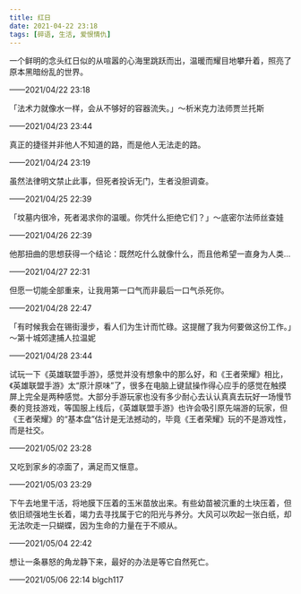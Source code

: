 ```yaml
---
title: 红日
date: 2021-04-22 23:18
tags: [碎语, 生活, 爱恨情仇]
---
```


一个鲜明的念头红日似的从喧嚣的心海里跳跃而出，温暖而耀目地攀升着，照亮了原本黑暗纷乱的世界。

——2021/04/22 23:18

「法术力就像水一样，会从不够好的容器流失。」～析米克力法师贾兰托斯

——2021/04/23 23:44

真正的捷径并非他人不知道的路，而是他人无法走的路。

——2021/04/24 23:19

虽然法律明文禁止此事，但死者投诉无门，生者没胆调查。

——2021/04/25 22:39

「坟墓内很冷，死者渴求你的温暖。你凭什么拒绝它们？」～底密尔法师丝查娃

——2021/04/26 22:39

他那扭曲的思想获得一个结论：既然吃什么就像什么，而且他希望一直身为人类...

——2021/04/27 22:31

但愿一切能全部重来，让我用第一口气而非最后一口气杀死你。

——2021/04/28 22:47

「有时候我会在锡街漫步，看人们为生计而忙碌。这提醒了我为何要做这份工作。」～第十城郊逮捕人拉温妮

——2021/04/28 23:44

试玩一下《英雄联盟手游》，感觉并没有想象中的那么好，和《王者荣耀》相比，《英雄联盟手游》太“原汁原味”了，很多在电脑上键鼠操作得心应手的感觉在触摸屏上完全是两种感觉。大部分手游玩家也没有多少耐心去认认真真去玩好一场慢节奏的竞技游戏，等国服上线后，《英雄联盟手游》也许会吸引原先端游的玩家，但《王者荣耀》的“基本盘”估计是无法撼动的，毕竟《王者荣耀》玩的不是游戏性，而是社交。

——2021/05/02 23:28

又吃到家乡的凉面了，满足而又惬意。

——2021/05/03 23:29

下午去地里干活，将地膜下压着的玉米苗放出来。有些幼苗被沉重的土块压着，但依旧顽强地生长着，竭力去寻找属于它的阳光与养分。大风可以吹起一张白纸，却无法吹走一只蝴蝶，因为生命的力量在于不顺从。

——2021/05/04 22:42

想让一条暴怒的角龙静下来，最好的办法是等它自然死亡。

——2021/05/06 22:14  blgch117
